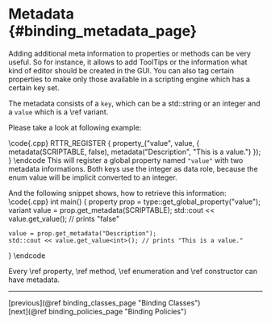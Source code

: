 Metadata {#binding_metadata_page}
========

Adding additional meta information to properties or methods can be very useful.
So for instance, it allows to add ToolTips or the information what kind of editor should be created in the GUI.
You can also tag certain properties to make only those available in a scripting engine which has a certain key set.

The metadata consists of a `key`, which can be a std::string or an integer and a `value` which is a \ref variant.

Please take a look at following example:

\code{.cpp}
RTTR_REGISTER
{
    property_("value", value, { metadata(SCRIPTABLE, false), 
                                metadata("Description", "This is a value.") });
}
\endcode
This will register a global property named `"value"` with two metadata informations.
Both keys use the integer as data role, because the enum value will be implicit converted to an integer.

And the following snippet shows, how to retrieve this information:
\code{.cpp}
int main()
{
    property prop = type::get_global_property("value");
    variant value = prop.get_metadata(SCRIPTABLE);
    std::cout << value.get_value<bool>(); // prints "false"
    
    value = prop.get_metadata("Description");
    std::cout << value.get_value<int>(); // prints "This is a value."
}
\endcode

Every \ref property, \ref method, \ref enumeration and \ref constructor can have metadata.

<hr>

<div type="button" class="btn btn-default">[previous](@ref binding_classes_page "Binding Classes")</div><div class="btn btn-default">[next](@ref binding_policies_page "Binding Policies")</div>
